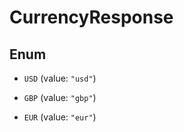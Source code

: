 

# CurrencyResponse

## Enum


* `USD` (value: `"usd"`)

* `GBP` (value: `"gbp"`)

* `EUR` (value: `"eur"`)




